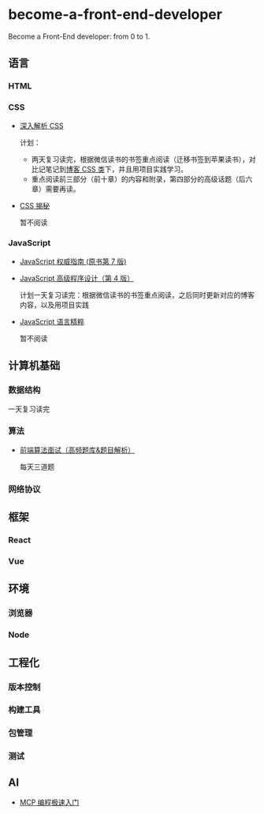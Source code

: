 # become-a-front-end-developer

Become a Front-End developer: from 0 to 1.

## 语言

### HTML

### CSS

- [深入解析 CSS](https://book.douban.com/subject/35021471/)

  计划：

  - 两天复习读完，根据微信读书的书签重点阅读（迁移书签到苹果读书），对比记笔记到[博客 CSS 类](https://xuekeven.github.io/categories/%E7%BC%96%E7%A8%8B%E8%AF%AD%E8%A8%80/CSS/)下，并且用项目实践学习。
  - 重点阅读前三部分（前十章）的内容和附录，第四部分的高级话题（后六章）需要再读。

- [CSS 揭秘](https://book.douban.com/subject/26745943/)

  暂不阅读

### JavaScript

- [JavaScript 权威指南 (原书第 7 版)](https://book.douban.com/subject/35396470/)
- [JavaScript 高级程序设计（第 4 版）](https://book.douban.com/subject/35175321/)

  计划一天复习读完：根据微信读书的书签重点阅读，之后同时更新对应的博客内容，以及用项目实践

- [JavaScript 语言精粹](https://book.douban.com/subject/11874748/)

  暂不阅读

## 计算机基础

### 数据结构

一天复习读完

### 算法

- [前端算法面试（高频题库&题目解析）](https://github.com/hovinghuang/fe-agorithm-interview)

  每天三道题

### 网络协议

## 框架

### React

### Vue

## 环境

### 浏览器

### Node

## 工程化

### 版本控制

### 构建工具

### 包管理

### 测试

## AI

- [MCP 编程极速入门](https://github.com/liaokongVFX/MCP-Chinese-Getting-Started-Guide)
